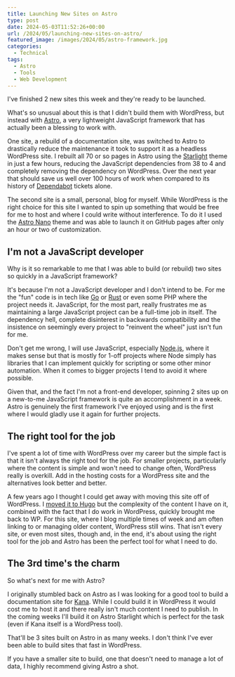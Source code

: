 ```yaml
---
title: Launching New Sites on Astro
type: post
date: 2024-05-03T11:52:26+00:00
url: /2024/05/launching-new-sites-on-astro/
featured_image: /images/2024/05/astro-framework.jpg
categories:
  - Technical
tags:
  - Astro
  - Tools
  - Web Development
---
```


I've finished 2 new sites this week and they're ready to be launched.

What's so unusual about this is that I didn't build them with WordPress, but instead with [Astro][1], a very lightweight JavaScript framework that has actually been a blessing to work with.

One site, a rebuild of a documentation site, was switched to Astro to drastically reduce the maintenance it took to support it as a headless WordPress site. I rebuilt all 70 or so pages in Astro using the [Starlight][2] theme in just a few hours, reducing the JavaScript dependencies from 38 to 4 and completely removing the dependency on WordPress. Over the next year that should save us well over 100 hours of work when compared to its history of [Dependabot][3] tickets alone.

The second site is a small, personal, blog for myself. While WordPress is the right choice for this site I wanted to spin up something that would be free for me to host and where I could write without interference. To do it I used the [Astro Nano][4] theme and was able to launch it on GitHub pages after only an hour or two of customization.

## I'm not a JavaScript developer

Why is it so remarkable to me that I was able to build (or rebuild) two sites so quickly in a JavaScript framework?

It's because I'm not a JavaScript developer and I don't intend to be. For me the "fun" code is in tech like [Go][5] or [Rust][6] or even some PHP where the project needs it. JavaScript, for the most part, really frustrates me as maintaining a large JavaScript project can be a full-time job in itself. The dependency hell, complete disinterest in backwards compatibility and the insistence on seemingly every project to "reinvent the wheel" just isn't fun for me.

Don't get me wrong, I will use JavaScript, especially [Node.js][7], where it makes sense but that is mostly for 1-off projects where Node simply has libraries that I can implement quickly for scripting or some other minor automation. When it comes to bigger projects I tend to avoid it where possible.

Given that, and the fact I'm not a front-end developer, spinning 2 sites up on a new-to-me JavaScript framework is quite an accomplishment in a week. Astro is genuinely the first framework I've enjoyed using and is the first where I would gladly use it again for further projects.

## The right tool for the job

I've spent a lot of time with WordPress over my career but the simple fact is that it isn't always the right tool for the job. For smaller projects, particularly where the content is simple and won't need to change often, WordPress really is overkill. Add in the hosting costs for a WordPress site and the alternatives look better and better.

A few years ago I thought I could get away with moving this site off of WordPress. I [moved it to Hugo][8] but the complexity of the content I have on it, combined with the fact that I do work in WordPress, quickly brought me back to WP. For this site, where I blog multiple times of week and am often linking to or managing older content, WordPress still wins. That isn't every site, or even most sites, though and, in the end, it's about using the right tool for the job and Astro has been the perfect tool for what I need to do.

## The 3rd time's the charm

So what's next for me with Astro?

I originally stumbled back on Astro as I was looking for a good tool to build a documentation site for [Kana][9]. While I could build it in WordPress it would cost me to host it and there really isn't much content I need to publish. In the coming weeks I'll build it on Astro Starlight which is perfect for the task (even if Kana itself is a WordPress tool).

That'll be 3 sites built on Astro in as many weeks. I don't think I've ever been able to build sites that fast in WordPress.

If you have a smaller site to build, one that doesn't need to manage a lot of data, I highly recommend giving Astro a shot.

 [1]: https://astro.build/
 [2]: https://starlight.astro.build/
 [3]: https://github.com/dependabot
 [4]: https://astro.build/themes/details/astronano/
 [5]: https://go.dev/
 [6]: https://www.rust-lang.org/
 [7]: https://nodejs.org/en
 [8]: /2019/08/its-time-for-a-new-site/
 [9]: https://github.com/chriswiegman/kana